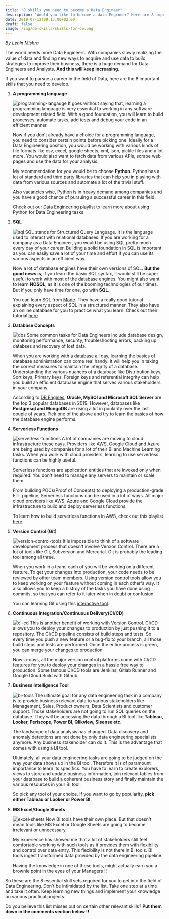 ```yaml
---
title: "8 skills you need to become a Data Engineer"
description: "Would you like to become a data Engineer? Here are 8 important skill sets that you need to develop."
date: 2019-07-12T09:13:00+02:00
draft: false
image: /img/de-skills/skills-for-de.png
---
```

<div class="sharethis-inline-follow-buttons"></div>

*By [Lenin Mishra](https://www.pylenin.com/authors/#lenin-mishra)*

The world needs more Data Engineers. With companies slowly realizing the value of data and finding new ways to acquire and use data to build strategies to improve their business, there is a huge demand for Data Engineers and Analysts. **And this will keep increasing.**

If you want to pursue a career in the field of Data, here are the 8 important skills that you need to develop.

1. **A programming language**

    ![programming-langauge](/img/de-skills/programming-language.png)
    It goes without saying that, learning a programming language is very essential to working in any software development related field. With a good foundation, you will learn to build  processes, automate tasks, add tests and debug your code in an efficient manner.

    Now if you don't already have a choice for a programming language, you need to consider certain points before picking one. Ideally for a Data Engineering position, you would be working with various kinds of file formats like csv, excel, google sheets, xml, json, pickle files and a lot more. You would also want to fetch data from various APIs, scrape web pages and use the data for your analysis.

    My recommendation for you would be to choose **Python**. Python has a lot of standard and third party libraries that can help you in playing with data from various sources and automate a lot of the trivial stuff.

    Also vacancies wise, Python is in heavy demand among companies and you have a good chance of pursuing a successful career in this field.
   
    Check out our [Data Engineering](https://www.youtube.com/playlist?list=PLqEbL1vopgvusrVZclzIuYuGLby2ob38n) playlist to learn more about using Python for Data Engineering tasks.

2. **SQL**
    
    ![sql](/img/de-skills/sql.png)
    SQL stands for Structured Query Language. It is the language used to interact with relational databases. If you are working for a company as a Data Engineer, you would be using SQL pretty much every day of your career. Building a solid foundation in SQL is important as you can easily save a lot of your time and effort if you can use its various aspects in an efficient way.

    Now a lot of database engines have their own versions of SQL. **But the good news is**, if you learn the basic SQL syntax, it would still be super useful to work with most of the database engines. You might also want to learn **NOSQL**, as it is one of the booming technologies of our times. But if you only have time for one, go with **SQL**.

    You can learn SQL from [Mode](https://mode.com/). They have a really good tutorial explaining every aspect of SQL in a structured manner. They also have an online database for you to practice what you learn. Check out their tutorial [here](https://mode.com/sql-tutorial/introduction-to-sql/).

3. **Database Concepts**
   
    ![dbs](/img/de-skills/db.png)
    Some common tasks for Data Engineers include database design, monitoring performance, security, troubleshooting errors, backing up databses and recovery of lost data.

    When you are working with a database all day, learning the basics of database administration can come real handy. It will help you in taking the correct measures to maintain the integrity of a database. Understanding the various nuances of a database like Distribution keys, Sort keys, Primary keys, Foreign keys and referential integrity can help you build an efficient database engine that serves various stakeholders in your company.

    According to [DB Engines](https://db-engines.com/en/ranking_trend), **Oracle, MySQl and Microsoft SQL Server** are the top 3 popular databases in 2019. However, databases like **Postgresql and MongoDB** are rising a lot in poularity over the last couple of years. Pick one of the above and try to learn the basics of how the database engine performs.
   
4. **Serverless Functions**
    
    ![serverless-functions](/img/de-skills/serverless.png)
    A lot of companies are moving to cloud infrastructure these days. Providers like AWS, Google Cloud and Azure are being used by companies for a lot of their BI and Machine Learning tasks. When you work with cloud providers, learning to use serverless functions can be highly useful.

    Serverless functions are application entities that are invoked only when required. You don't need to manage any servers to maintain or scale them. 

    From building POCs(Proof of Concepts) to deploying a production-grade ETL pipeline, Serverless functions can be used in a lot of ways. All major cloud providers like AWS, Azure and Google Cloud provide the infrastructure to build and deploy serverless functions.

    To learn how to build serverless functions in AWS, check out this playlist [here](https://www.youtube.com/playlist?list=PLqEbL1vopgvtQI4_y-t1To377jDojYcn0).

5. **Version Control (Git)**
    
    ![version-control-tools](/img/de-skills/version-control.png)
    It is impossible to think of a software development process that doesn't involve Version Control. There are a lot of tools like Git, Subversion and Mercurial. Git is probably the leading tool among all three. 

    When you work in a team, each of you will be working on a different feature. To get your changes into production, your code needs to be reviewed by other team members. Using version control tools allow you to keep working on your feature without coming in each other's way. It also allows you to keep a histroy of the tasks you have done using commits, so that you can refer to it later when in doubt or confusion. 

    You can learning Git using this [interactive tool](https://learngitbranching.js.org/). 

6. **Continuous Integration/Continuous Delivery(CI/CD)**
    
    ![ci-cd](/img/de-skills/ci-cd.png)
    This is another benefit of working with Version Control. CI/CD allows you to deploy your changes to production by just pushing it to a repository. The CI/CD pipeline consists of build steps and tests. So every time you push a new feature or a bug-fix to your branch, all those build steps and tests are performed. Once the entire process is green, you can merge your changes to production. 

    Now-a-days, all the major version control platforms come with CI/CD features for you to deploy your changes in a hassle free way to production. Some famous CI/CD tools are Jenkins, Gitlab Runner and Google Cloud Build with Github. 

7. **Business Intelligence Tool**
    
    ![bi-tools](/img/de-skills/bi-tools.png)
    The ultimate goal for any data engineering task in a company is to provide business relevant data to various stakeholders like Management, Sales, Product owners, Data Scientists and customer support. Those stakeholders are not going to run SQL queries on the database. They will be accessing the data through a BI tool like **Tableau, Looker, Periscope, Power BI, Qlikview, Sisense etc.**

    The landscope of data analysis has changed. Data discovery and anomaly detections are not done by only data engineering specialists anymore. Any business stakeholder can do it. This is the advantage that comes with using a BI tool.
   
    Ultimately, all your data engineering tasks are going to be judged on the way your data shows up in the BI tool. Therefore it is of paramount importance to learn its specifics. You have to learn to create explorers, views to store and update business information, join relevant tables from your database to build a coherent business story and finally maintain the various resources in your BI tool. 

    So pick any tool of your choice. If you want to go by popularity, **pick either Tableau or Looker or Power BI**.

8. **MS Excel/Google Sheets**
    
    ![excel-sheets](/img/de-skills/excel-sheets.png)
    Now BI tools have their own place. But that doesn't mean tools like MS Excel or Google Sheets are going to become irrelevant or unnecessary. 
   
    My experience has showed me that a lot of stakeholders still feel comfortable working with such tools as it provides them with flexibility and control over data entry. This flexibility is not there in BI tools. BI tools ingest transformed data provided by the data engineering pipeline.

    Having the knowledge in one of these tools, might actually earn you a brownie point in the eyes of your Managers !!

So these are the 8 essential skill sets required for you to get into the field of Data Engineering. Don't be intimidated by the list. Take one step at a time and take it often. Keep learning new things and implement your knowledge on various practical projects.

Do you believe this list misses out on certain other relevant skills? 
**Put them down in the comments section below !!**
